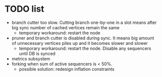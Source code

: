 # TODO list

- branch cutter too slow. Cutting branch one-by-one in a slot means after big sync number of cached vertices remain the same 
  - temporary workaround: restart the node
- pruner and branch cutter is disabled during sync. It means big amount of unnecessary vertices piles up and it becomes slower and slower
    - temporary workaround: restart the node. Disable any sequencers until DB is synced 
- metrics subsystem
- forking when sum of active sequencers is < 50%. 
  - possible solution: redesign inflation constraints
